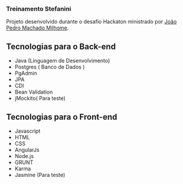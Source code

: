 ### Treinamento Stefanini

Projeto desenvolvido durante o desafio Hackaton ministrado por [João Pedro Machado Milhome](https://github.com/Jpmmdf/).

## Tecnologias para o Back-end
* Java (Linguagem de Desenvolvimento)
* Postgres ( Banco de Dados )
* PgAdmin
* JPA
* CDI
* Bean Validation
* jMockito( Para teste)

## Tecnologias para o Front-end
* Javascript
* HTML
* CSS
* AngularJs
* Node.js
* GRUNT
* Karma
* Jasmine (Para teste)